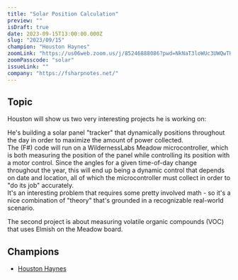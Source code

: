 ```yaml
---
title: "Solar Position Calculation"
preview: ""
isDraft: true
date: 2023-09-15T13:00:00.000Z
slug: "2023/09/15"
champion: "Houston Haynes"
zoomLink: "https://us06web.zoom.us/j/85246888086?pwd=NkNaT3loWUc3UWQwTHE1Z1czTWZnUT09"
zoomPasscode: "solar"
issueLink: ""
company: "https://fsharpnotes.net/"
---
```


## Topic

Houston will show us two very interesting projects he is working on:

He's building a solar panel "tracker" that dynamically positions throughout the day in order to maximize the amount of power collected.  
The (F#) code will run on a WildernessLabs Meadow microcontroller, which is both measuring the position of the panel while controlling its position with a motor control. Since the angles for a given time-of-day change throughout the year, this will end up being a dynamic control that depends on date and location, all of which the microcontroller must collect in order to "do its job" accurately.  
It's an interesting problem that requires some pretty involved math - so it's a nice combination of "theory" that's grounded in a recognizable real-world scenario.

The second project is about measuring volatile organic compounds (VOC) that uses Elmish on the Meadow board. 

## Champions

- [Houston Haynes](https://github.com/houstonhaynes)
